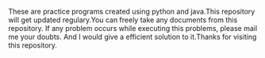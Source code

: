 These are practice programs created using python and java.This repository will get updated regulary.You can freely take any documents from this repository. If any problem occurs while executing this problems, please mail me your doubts. And I would give a efficient solution to it.Thanks for visiting this repository.   

